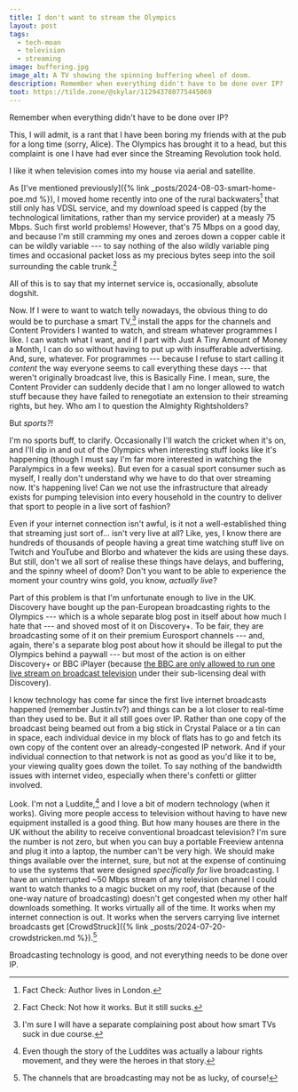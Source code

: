 ```yaml
---
title: I don't want to stream the Olympics
layout: post
tags:
  - tech-moan
  - television
  - streaming
image: buffering.jpg
image_alt: A TV showing the spinning buffering wheel of doom.
description: Remember when everything didn't have to be done over IP?
toot: https://tilde.zone/@skylar/112943780775445069
---
```


Remember when everything didn't have to be done over IP?

This, I will admit, is a rant that I have been boring my friends with at the pub for a long time (sorry, Alice). The Olympics has brought it to a head, but this complaint is one I have had ever since the Streaming Revolution took hold.

I like it when television comes into my house via aerial and satellite.

As [I've mentioned previously]({% link _posts/2024-08-03-smart-home-poe.md %}), I moved home recently into one of the rural backwaters[^1] that still only has VDSL service, and my download speed is capped (by the technological limitations, rather than my service provider) at a measly 75 Mbps. Such first world problems! However, that's 75 Mbps on a good day, and because I'm still cramming my ones and zeroes down a copper cable it can be wildly variable --- to say nothing of the also wildly variable ping times and occasional packet loss as my precious bytes seep into the soil surrounding the cable trunk.[^2]

All of this is to say that my internet service is, occasionally, absolute dogshit.

Now. If I were to want to watch telly nowadays, the obvious thing to do would be to purchase a smart TV,[^3] install the apps for the channels and Content Providers I wanted to watch, and stream whatever programmes I like. I can watch what I want, and if I part with Just A Tiny Amount of Money a Month, I can do so without having to put up with insufferable advertising. And, sure, whatever. For programmes --- because I refuse to start calling it _content_ the way everyone seems to call everything these days --- that weren't originally broadcast live, this is Basically Fine. I mean, sure, the Content Provider can suddenly decide that I am no longer allowed to watch stuff because they have failed to renegotiate an extension to their streaming rights, but hey. Who am I to question the Almighty Rightsholders?

But _sports?!_

I'm no sports buff, to clarify. Occasionally I'll watch the cricket when it's on, and I'll dip in and out of the Olympics when interesting stuff looks like it's happening (though I must say I'm far more interested in watching the Paralympics in a few weeks). But even for a casual sport consumer such as myself, I really don't understand why we have to do that over streaming now. It's happening live! Can we not use the infrastructure that already exists for pumping television into every household in the country to deliver that sport to people in a live sort of fashion?

Even if your internet connection isn't awful, is it not a well-established thing that streaming just sort of... isn't very live at all? Like, yes, I know there are hundreds of thousands of people having a great time watching stuff live on Twitch and YouTube and Blorbo and whatever the kids are using these days. But still, don't we all sort of realise these things have delays, and buffering, and the spinny wheel of doom? Don't you want to be able to experience the moment your country wins gold, you know, _actually live_?

Part of this problem is that I'm unfortunate enough to live in the UK. Discovery have bought up the pan-European broadcasting rights to the Olympics --- which is a whole separate blog post in itself about how much I hate that --- and shoved most of it on Discovery+. To be fair, they are broadcasting some of it on their premium Eurosport channels --- and, again, there's a separate blog post about how it should be illegal to put the Olympics behind a paywall --- but most of the action is on either Discovery+ or BBC iPlayer (because [the BBC are only allowed to run one live stream on broadcast television](https://www.bbc.co.uk/sport/articles/cjk3vkpxz1po) under their sub-licensing deal with Discovery).

I know technology has come far since the first live internet broadcasts happened (remember Justin.tv?) and things can be a lot closer to real-time than they used to be. But it all still goes over IP. Rather than one copy of the broadcast being beamed out from a big stick in Crystal Palace or a tin can in space, each individual device in my block of flats has to go and fetch its own copy of the content over an already-congested IP network. And if your individual connection to that network is not as good as you'd like it to be, your viewing quality goes down the toilet. To say nothing of the bandwidth issues with internet video, especially when there's confetti or glitter involved.

Look. I'm not a Luddite,[^4] and I love a bit of modern technology (when it works). Giving more people access to television without having to have new equipment installed is a good thing. But how many houses are there in the UK without the ability to receive conventional broadcast television? I'm sure the number is not zero, but when you can buy a portable Freeview antenna and plug it into a laptop, the number can't be very high. We should make things available over the internet, sure, but not at the expense of continuing to use the systems that were designed _specifically for_ live broadcasting. I have an uninterrupted ~50 Mbps stream of any television channel I could want to watch thanks to a magic bucket on my roof, that (because of the one-way nature of broadcasting) doesn't get congested when my other half downloads something. It works virtually all of the time. It works when my internet connection is out. It works when the servers carrying live internet broadcasts get [CrowdStruck]({% link _posts/2024-07-20-crowdstricken.md %}).[^5]

Broadcasting technology is good, and not everything needs to be done over IP.


[^1]: Fact Check: Author lives in London.
[^2]: Fact Check: Not how it works. But it still sucks.
[^3]: I'm sure I will have a separate complaining post about how smart TVs suck in due course.
[^4]: Even though the story of the Luddites was actually a labour rights movement, and they were the heroes in that story.
[^5]: The channels that are broadcasting may not be as lucky, of course!
